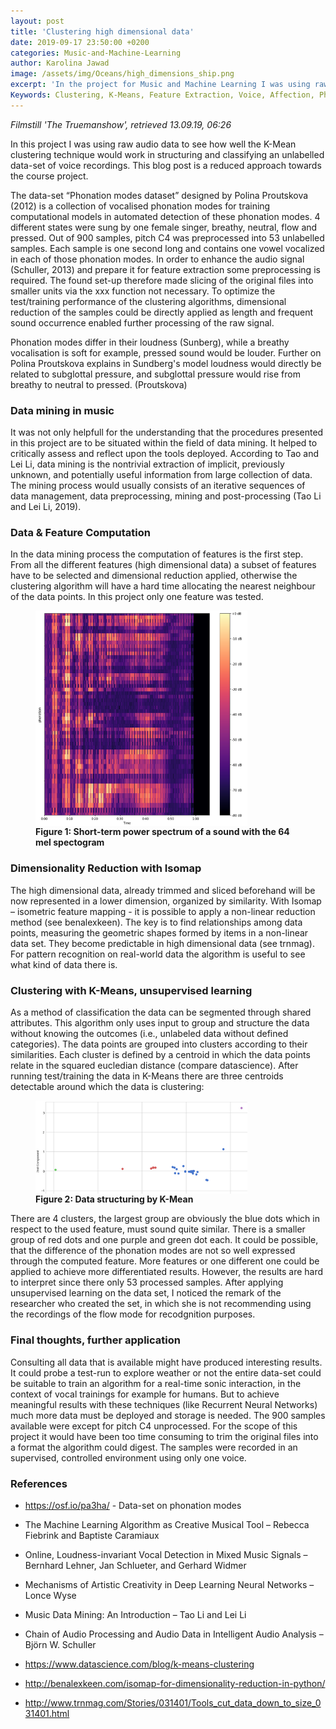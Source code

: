 ```yaml
---
layout: post
title: 'Clustering high dimensional data'
date: 2019-09-17 23:50:00 +0200
categories: Music-and-Machine-Learning
author: Karolina Jawad
image: /assets/img/Oceans/high_dimensions_ship.png
excerpt: 'In the project for Music and Machine Learning I was using raw audio data to see how well the K-Mean clustering technique would work for structuring and classifying an unlabelled data-set of voice recordings. '
Keywords: Clustering, K-Means, Feature Extraction, Voice, Affection, Phonation, Creativity, Vowels, Data Mining, Unsupervised Learning, Vocal Training, Mel Spektrogram
---
```


 _Filmstill 'The Truemanshow', retrieved 13.09.19, 06:26_


In this project I was using raw audio data to see how well the K-Mean clustering technique would work in structuring and classifying an unlabelled data-set of voice recordings. This blog post is a reduced approach towards the course project. 

The data-set “Phonation modes dataset” designed by Polina Proutskova (2012) is a collection of vocalised phonation modes for training computational models in automated detection of these phonation modes. 4 different states were sung by one female singer, breathy, neutral, flow and pressed. Out of 900 samples, pitch C4 was preprocessed into 53 unlabelled samples. Each sample is one second long and contains one vowel vocalized in each of those phonation modes. In order to enhance the audio signal (Schuller, 2013) and prepare it for feature extraction some preprocessing is required. The found set-up therefore made slicing of the original files into smaller units via the xxx function not necessary. To optimize the test/training performance of the clustering algorithms, dimensional reduction of the samples could be directly applied as length and frequent sound occurrence enabled further processing of the raw signal. 

Phonation modes differ in their loudness (Sunberg), while a breathy vocalisation is soft for example, pressed sound would be louder. Further on Polina Proutskova explains in Sundberg's model loudness would directly be related to subglottal pressure, and subglottal pressure would rise from breathy to neutral to pressed. (Proutskova)


### Data mining in music
It was not only helpfull for the understanding that the procedures presented in this project are to be situated within the field of data mining. It helped to critically assess and reflect upon the tools deployed. According to Tao and Lei Li, data mining is the nontrivial extraction of implicit, previously unknown, and potentially useful information from large collection of data. The mining process would usually consists of an iterative sequences of data management, data preprocessing, mining and post-processing (Tao Li and Lei Li, 2019). 


### Data & Feature Computation
In the data mining process the computation of features is the first step. From all the different features (high dimensional data) a subset of features have to be selected and dimensional reduction applied, otherwise the clustering algorithm will have a hard time allocating the nearest neighbour of the data points. In this project only one feature was tested.

<figure>
<img src="/assets/img/Oceans/features.png" width = "80%" align="center" />
<figcaption><strong> Figure 1: Short-term power spectrum of a sound with the 64 mel spectogram</strong></figcaption>
</figure>


### Dimensionality Reduction with Isomap
The high dimensional data, already trimmed and sliced beforehand will be now represented in a lower dimension, organized by similarity. With Isomap – isometric feature mapping - it is possible to apply a non-linear reduction method (see benalexkeen). The key is to find relationships among data points, measuring the geometric shapes formed by items in a non-linear data set. They become predictable in high dimensional data (see trnmag). For pattern recognition on real-world data the algorithm is useful to see what kind of data there is. 


### Clustering with K-Means, unsupervised learning
As a method of classification the data can be segmented through shared attributes. This algorithm only uses input to group and structure the data without knowing the outcomes (i.e., unlabeled data without defined categories). The data points are grouped into clusters according to their similarities. Each cluster is defined by a centroid in which the data points relate  in the squared eucledian distance (compare datascience). 
After running test/training the data in K-Means there are three centroids detectable around which the data is clustering:

<figure>
<img src="/assets/img/Oceans/clustering.png" width = "80%" align="center" />
<figcaption><strong>Figure 2: Data structuring by K-Mean</strong></figcaption>
</figure>

There are 4 clusters, the largest group are obviously the blue dots which in respect to the used feature, must sound quite similar. There is a smaller group of red dots and one purple and green dot each. 
It could be possible, that the difference of the phonation modes are not so well expressed through the computed feature. More features or one different one could be applied to achieve more differentiated results. However, the results are hard to interpret since there only 53 processed samples. After applying unsupervised learning on the data set, I noticed the remark of the researcher who created the set, in which she is not recommending using the recordings of the flow mode for recodgnition purposes. 


### Final thoughts, further application
Consulting all data that is available might have produced interesting results. It could probe a test-run to explore weather or not the entire data-set could be suitable to train an algorithm for a real-time sonic interaction, in the context of vocal trainings for example for humans. But to achieve meaningful results with these techniques (like Recurrent Neural Networks) much more data must be deployed and storage is needed. The 900 samples available were except for pitch C4 unprocessed. For the scope of this project it would have been too time consuming to trim the original files into a format the algorithm could digest. The samples were recorded in an supervised, controlled environment using only one voice. 


### References
* https://osf.io/pa3ha/ - Data-set on phonation modes

* The Machine Learning Algorithm as Creative Musical Tool – Rebecca Fiebrink and Baptiste Caramiaux  

* Online, Loudness-invariant Vocal Detection in Mixed Music Signals – Bernhard Lehner, Jan Schlueter, and Gerhard Widmer  

* Mechanisms of Artistic Creativity in Deep Learning Neural Networks – Lonce Wyse  

* Music Data Mining: An Introduction – Tao Li and Lei Li  

* Chain of Audio Processing and Audio Data in Intelligent Audio Analysis – Björn W. Schuller  

* https://www.datascience.com/blog/k-means-clustering  

* http://benalexkeen.com/isomap-for-dimensionality-reduction-in-python/  

* http://www.trnmag.com/Stories/031401/Tools_cut_data_down_to_size_031401.html  
